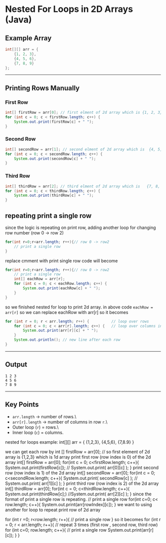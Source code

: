 # Nested For Loops in 2D Arrays (Java)

## Example Array

``` java
int[][] arr = {
    {1, 2, 3},
    {4, 5, 6},
    {7, 8, 9}
};
```

------------------------------------------------------------------------

## Printing Rows Manually

### First Row

``` java
int[] firstRow = arr[0]; // first elment of 2d array which is {1, 2, 3},
for (int c = 0; c < firstRow.length; c++) {
    System.out.print(firstRow[c] + " ");
}
```

### Second Row

``` java
int[] secondRow = arr[1]; // second elment of 2d array which is  {4, 5, 6},
for (int c = 0; c < secondRow.length; c++) {
    System.out.print(secondRow[c] + " ");
}
```

### Third Row

``` java
int[] thirdRow = arr[2]; // third elment of 2d array which is   {7, 8, 9}
for (int c = 0; c < thirdRow.length; c++) {
    System.out.print(thirdRow[c] + " ");
}
```
## repeating print a single row
since the logic is repeating on print row, 
adding another loop for changing row number (row 0 -> row 2)
```java
for(int r=0;r<arr.length; r++){// row 0 -> row2
    // print a single row
}
```
replace cmment with print single row code will become
```java
for(int r=0;r<arr.length; r++){// row 0 -> row2
    // print a single row
    int[] eachRow = arr[r];
    for (int c = 0; c < eachRow.length; c++) {
        System.out.print(eachRow[c] + " ");
    }
}
```
so we finished nested for loop to print 2d array.
in above code `eachRow = arr[r]` so we can replace eachRow with arr[r]
so it becomes


``` java
for (int r = 0; r < arr.length; r++) {          // loop over rows
    for (int c = 0; c < arr[r].length; c++) {   // loop over columns in that row
        System.out.print(arr[r][c] + " ");
    }
    System.out.println(); // new line after each row
}
```

------------------------------------------------------------------------

## Output

    1 2 3 
    4 5 6 
    7 8 9 

------------------------------------------------------------------------

## Key Points

-   `arr.length` → number of rows.\
-   `arr[r].length` → number of columns in row `r`.\
-   Outer loop (`r`) = rows.\
-   Inner loop (`c`) = columns.




nested for loops
example:
int[][] arr  = {
    {1,2,3},
    {4,5,6},
    {7,8.9}
}

we can get each row by
int [] firstRow = arr[0]; // so first element of 2d array is {1,2,3} which is 1d array
print first row (row index is 0) of the 2d array
int[] firstRow = arr[0];
for(int c = 0; c<firstRow.length; c++){
    System.out.print(firstRow[c]);
    // System.out.print( arr[0][c] );
}
print second row (row index is 1) of the 2d array
int[] secondRow = arr[0];
for(int c = 0; c<secondRow.length; c++){
    System.out.print( secondRow[c] );
    // System.out.print( arr[1][c] );
}
print third row (row index is 2) of the 2d array
int[] thirdRow = arr[0];
for(int c = 0; c<thirdRow.length; c++){
    System.out.print(thirdRow[c];)
    //System.out.print( arr[2][c] );
}
since the format of print a single row is repeating.
// print a single row
for(int c=0; c< row.length; c++){
    System.out.print(arr[rowIndex][c]);
}
we want to using another for loop to repeat print row of 2d array

for (int r =0; r<row.length; r++){
    // print a single row
}
so it becomes 
for (int r = 0; r < arr.length; r++){ // repeat 3 times (first row , second row, third row)
    for (int c=0; row.length; c++){ // print a single row
        System.out.print(arr[r][c]);
    }
}
